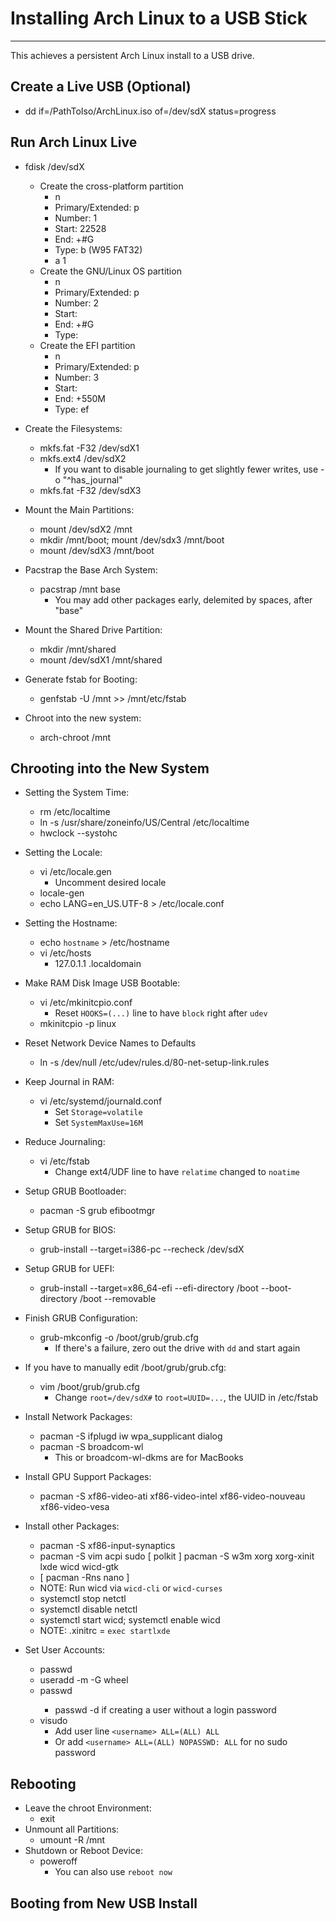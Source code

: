 # Installing Arch Linux to a USB Stick
---

This achieves a persistent Arch Linux install to a USB drive.

## Create a Live USB (Optional)
 * dd if=/PathToIso/ArchLinux.iso of=/dev/sdX status=progress

## Run Arch Linux Live
 * fdisk /dev/sdX
   + Create the cross-platform partition
     - n
     - Primary/Extended: p
     - Number: 1
     - Start: 22528
     - End: +#G
     - Type: b    (W95 FAT32)
     - a    1
   + Create the GNU/Linux OS partition
     - n
     - Primary/Extended: p
     - Number: 2
     - Start: <default>
     - End: +#G
     - Type: <default>
   + Create the EFI partition
     - n
     - Primary/Extended: p
     - Number: 3
     - Start: <default>
     - End: +550M
     - Type: ef
 * Create the Filesystems:
   + mkfs.fat -F32 /dev/sdX1
   + mkfs.ext4 /dev/sdX2
     - If you want to disable journaling to get slightly fewer writes, use -o "^has_journal"
   + mkfs.fat -F32 /dev/sdX3

 * Mount the Main Partitions:
   + mount /dev/sdX2 /mnt
   + mkdir /mnt/boot; mount /dev/sdx3 /mnt/boot
   + mount /dev/sdX3 /mnt/boot
 * Pacstrap the Base Arch System:
   + pacstrap /mnt base
     - You may add other packages early, delemited by spaces, after "base"
 * Mount the Shared Drive Partition:
   + mkdir /mnt/shared
   + mount /dev/sdX1 /mnt/shared
 * Generate fstab for Booting:
   + genfstab -U /mnt >> /mnt/etc/fstab
 * Chroot into the new system:
   + arch-chroot /mnt

## Chrooting into the New System
 * Setting the System Time:
   + rm /etc/localtime
   + ln -s /usr/share/zoneinfo/US/Central /etc/localtime
   + hwclock --systohc
 * Setting the Locale:
   + vi /etc/locale.gen
     - Uncomment desired locale
   + locale-gen
   + echo LANG=en_US.UTF-8 > /etc/locale.conf
 * Setting the Hostname:
   + echo `hostname` > /etc/hostname
   + vi /etc/hosts
     - 127.0.1.1 <hostname>.localdomain <hostname>

 * Make RAM Disk Image USB Bootable:
   + vi /etc/mkinitcpio.conf
     - Reset `HOOKS=(...)` line to have `block` right after `udev`
   + mkinitcpio -p linux
 * Reset Network Device Names to Defaults
   + ln -s /dev/null /etc/udev/rules.d/80-net-setup-link.rules

 * Keep Journal in RAM:
   + vi /etc/systemd/journald.conf
     - Set `Storage=volatile`
     - Set `SystemMaxUse=16M`
 * Reduce Journaling:
   + vi /etc/fstab
     - Change ext4/UDF line to have `relatime` changed to `noatime`

 * Setup GRUB Bootloader:
   + pacman -S grub efibootmgr
 * Setup GRUB for BIOS:
   + grub-install --target=i386-pc --recheck /dev/sdX
 * Setup GRUB for UEFI:
   + grub-install --target=x86_64-efi --efi-directory /boot --boot-directory /boot --removable
 * Finish GRUB Configuration:
   + grub-mkconfig -o /boot/grub/grub.cfg
     - If there's a failure, zero out the drive with `dd` and start again
 * If you have to manually edit /boot/grub/grub.cfg:
   + vim /boot/grub/grub.cfg
     - Change `root=/dev/sdX#` to `root=UUID=...`, the UUID in /etc/fstab

 * Install Network Packages:
   + pacman -S ifplugd iw wpa_supplicant dialog
   + pacman -S broadcom-wl
     - This or broadcom-wl-dkms are for MacBooks
 * Install GPU Support Packages:
   + pacman -S xf86-video-ati xf86-video-intel xf86-video-nouveau xf86-video-vesa
 * Install other Packages:
   + pacman -S xf86-input-synaptics
   + pacman -S vim acpi sudo [  polkit  ]
   pacman -S w3m xorg xorg-xinit lxde wicd wicd-gtk
   + [  pacman -Rns nano  ]
   * NOTE: Run wicd via `wicd-cli` or `wicd-curses`
    - systemctl stop netctl
    - systemctl disable netctl
    - systemctl start wicd; systemctl enable wicd
   * NOTE: .xinitrc = `exec startlxde`

 * Set User Accounts:
   + passwd
   + useradd -m -G wheel <username>
   + passwd <username>
     - passwd -d <username>    if creating a user without a login password
   + visudo
      - Add user line `<username> ALL=(ALL) ALL`
      - Or add `<username> ALL=(ALL) NOPASSWD: ALL` for no sudo password

## Rebooting
 * Leave the chroot Environment:
   + exit
 * Unmount all Partitions:
   + umount -R /mnt
 * Shutdown or Reboot Device:
   + poweroff
     - You can also use `reboot now`

## Booting from New USB Install


